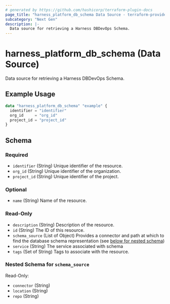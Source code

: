 ```yaml
---
# generated by https://github.com/hashicorp/terraform-plugin-docs
page_title: "harness_platform_db_schema Data Source - terraform-provider-harness"
subcategory: "Next Gen"
description: |-
  Data source for retrieving a Harness DBDevOps Schema.
---
```


# harness_platform_db_schema (Data Source)

Data source for retrieving a Harness DBDevOps Schema.

## Example Usage

```terraform
data "harness_platform_db_schema" "example" {
  identifier = "identifier"
  org_id     = "org_id"
  project_id = "project_id"
}
```

<!-- schema generated by tfplugindocs -->
## Schema

### Required

- `identifier` (String) Unique identifier of the resource.
- `org_id` (String) Unique identifier of the organization.
- `project_id` (String) Unique identifier of the project.

### Optional

- `name` (String) Name of the resource.

### Read-Only

- `description` (String) Description of the resource.
- `id` (String) The ID of this resource.
- `schema_source` (List of Object) Provides a connector and path at which to find the database schema representation (see [below for nested schema](#nestedatt--schema_source))
- `service` (String) The service associated with schema
- `tags` (Set of String) Tags to associate with the resource.

<a id="nestedatt--schema_source"></a>
### Nested Schema for `schema_source`

Read-Only:

- `connector` (String)
- `location` (String)
- `repo` (String)
